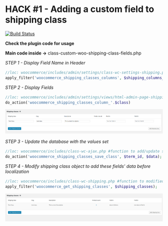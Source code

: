 <h1> HACK #1 - Adding a custom field to shipping class </h1>

[![Build Status](https://travis-ci.com/woo-hacks/woo-add-shipping-class.svg?branch=master)](https://travis-ci.com/woo-hacks/woo-add-shipping-class)

<p><b>Check the plugin code for usage</b></p>
<p><b>Main code inside -></b> class-custom-woo-shipping-class-fields.php</p>

*STEP 1 - Display Field Name in Header*
```php
//loc: woocommerce/includes/admin/settings/class-wc-settings-shipping.php #adding coulmns to list header
apply_filter('woocommerce_shipping_classes_columns', $shipping_columns_array) ;
```

*STEP 2 - Display Fields*
```php
//loc: woocommerce/includes/admin/settings/views/html-admin-page-shipping-classes.php
do_action('woocommerce_shipping_classes_column_'.$class)
```
![Alt text](screenshot1.png "Display Header Columns and Fields")


*STEP 3 - Update the database with the values set*

```php
//loc: woocommerce/includes/class-wc-ajax.php #function to add/update shipping class metas value
do_action('woocommerce_shipping_classes_save_class', $term_id, $data);
```


*STEP 4 - Modify shipping class object to add these fields' data before localization*
```php
//loc: woocommerce/includes/class-wc-shipping.php #function to modified localized shipping class data
apply_filter('woocommerce_get_shipping_classes', $shipping_classes);
```

![Alt text](screenshot2.png "Save data and Get Saved Data")
